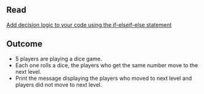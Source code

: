 ## Read
[Add decision logic to your code using the if-elseif-else statement](https://docs.microsoft.com/en-us/learn/modules/csharp-if-elseif-else/)

## Outcome
- 5 players are playing a dice game.
- Each one rolls a dice, the players who get the same number move to the next level.
- Print the message displaying the players who moved to next level and players did not move to next level.
